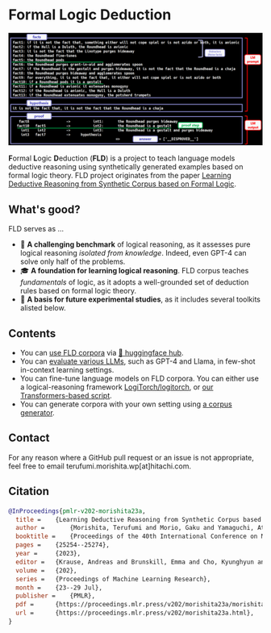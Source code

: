 # Formal Logic Deduction
![deduction example](./images/deduction_example_GPT4.png)

**F**ormal **L**ogic **D**eduction (**FLD**) is a project to teach language models deductive reasoning using synthetically generated examples based on formal logic theory.
FLD project originates from the paper [Learning Deductive Reasoning from Synthetic Corpus based on Formal Logic](https://arxiv.org/abs/2308.07336).

## What's good?
FLD serves as ...

* 👊 **A challenging benchmark** of logical reasoning, as it assesses pure logical reasoning *isolated from knowledge*. Indeed, even GPT-4 can solve only half of the problems.
* 🎓 **A foundation for learning logical reasoning**. FLD corpus teaches *fundamentals* of logic, as it adopts a well-grounded set of deduction rules based on formal logic theory.
* 🚀 **A basis for future experimental studies**, as it includes several toolkits alisted below.

## Contents
* You can [use FLD corpora](https://github.com/hitachi-nlp/FLD-corpus) via [🤗 huggingface hub](https://huggingface.co/datasets/hitachi-nlp/FLD.v2).
* You can [evaluate various LLMs](https://github.com/hitachi-nlp/FLD-fewshot-ICL-eval), such as GPT-4 and Llama, in few-shot in-context learning settings.
* You can fine-tune language models on FLD corpora. You can either use a logical-reasoning framework [LogiTorch/logitorch](https://github.com/LogiTorch/logitorch), or [our Transformers-based script](https://github.com/hitachi-nlp/FLD-prover/).
* You can generate corpora with your own setting using [a corpus generator](https://github.com/hitachi-nlp/FLD-generator/).

## Contact
For any reason where a GitHub pull request or an issue is not appropriate, feel free to email terufumi.morishita.wp[at]hitachi.com.

## Citation
```bibtex
@InProceedings{pmlr-v202-morishita23a,
  title = 	 {Learning Deductive Reasoning from Synthetic Corpus based on Formal Logic},
  author =       {Morishita, Terufumi and Morio, Gaku and Yamaguchi, Atsuki and Sogawa, Yasuhiro},
  booktitle = 	 {Proceedings of the 40th International Conference on Machine Learning},
  pages = 	 {25254--25274},
  year = 	 {2023},
  editor = 	 {Krause, Andreas and Brunskill, Emma and Cho, Kyunghyun and Engelhardt, Barbara and Sabato, Sivan and Scarlett, Jonathan},
  volume = 	 {202},
  series = 	 {Proceedings of Machine Learning Research},
  month = 	 {23--29 Jul},
  publisher =    {PMLR},
  pdf = 	 {https://proceedings.mlr.press/v202/morishita23a/morishita23a.pdf},
  url = 	 {https://proceedings.mlr.press/v202/morishita23a.html},
}
```
